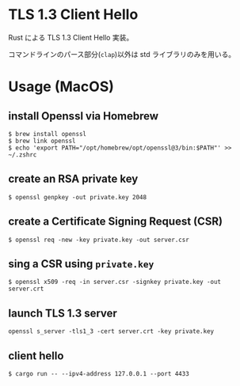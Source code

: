 # TLS 1.3 Client Hello

Rust による TLS 1.3 Client Hello 実装。

コマンドラインのパース部分(`clap`)以外は std ライブラリのみを用いる。

# Usage (MacOS)

## install Openssl via Homebrew

```
$ brew install openssl
$ brew link openssl
$ echo 'export PATH="/opt/homebrew/opt/openssl@3/bin:$PATH"' >> ~/.zshrc
```

## create an RSA private key

```
$ openssl genpkey -out private.key 2048
```

## create a Certificate Signing Request (CSR)

```
$ openssl req -new -key private.key -out server.csr
```

## sing a CSR using `private.key`

```
$ openssl x509 -req -in server.csr -signkey private.key -out server.crt
```

## launch TLS 1.3 server

```
openssl s_server -tls1_3 -cert server.crt -key private.key
```

## client hello

```
$ cargo run -- --ipv4-address 127.0.0.1 --port 4433
```
